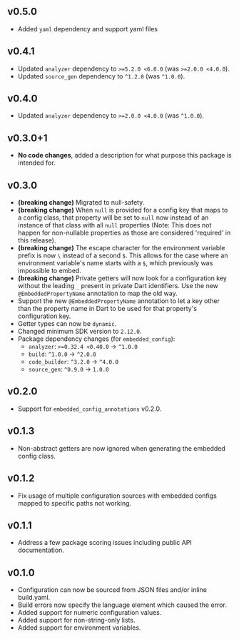 ## v0.5.0
- Added `yaml` dependency and support yaml files

## v0.4.1
- Updated `analyzer` dependency to `>=5.2.0 <6.0.0` (was `>=2.0.0 <4.0.0`).
- Updated `source_gen` dependency to `^1.2.0` (was `^1.0.0`).

## v0.4.0
- Updated `analyzer` dependency to `>=2.0.0 <4.0.0` (was `^1.0.0`).

## v0.3.0+1
- **No code changes**, added a description for what purpose this package is intended for.

## v0.3.0
- **(breaking change)** Migrated to null-safety.
- **(breaking change)** When `null` is provided for a config key that maps to a config class, that property will be set to `null` now instead of an instance of that class with all `null` properties (Note: This does not happen for non-nullable properties as those are considered 'required' in this release).
- **(breaking change)** The escape character for the environment variable prefix is now `\` instead of a second `$`. This allows for the case where an environment variable's name starts with a `$`, which previously was impossible to embed.
- **(breaking change)** Private getters will now look for a configuration key without the leading `_` present in private Dart identifiers. Use the new `@EmbeddedPropertyName` annotation to map the old way.
- Support the new `@EmbeddedPropertyName` annotation to let a key other than the property name in Dart to be used for that property's configuration key.
- Getter types can now be `dynamic`.
- Changed minimum SDK version to `2.12.0`.
- Package dependency changes (for `embedded_config`):
    - `analyzer`: `>=0.32.4 <0.40.0` -> `^1.0.0`
    - `build`: `^1.0.0` -> `^2.0.0`
    - `code_builder`: `^3.2.0` -> `^4.0.0`
    - `source_gen`: `^0.9.0` -> `1.0.0`

## v0.2.0
- Support for `embedded_config_annotations` v0.2.0.

## v0.1.3
- Non-abstract getters are now ignored when generating the embedded config class.

## v0.1.2
- Fix usage of multiple configuration sources with embedded configs mapped to specific paths not working.

## v0.1.1
- Address a few package scoring issues including public API documentation.

## v0.1.0
- Configuration can now be sourced from JSON files and/or inline build.yaml.
- Build errors now specify the language element which caused the error.
- Added support for numeric configuration values.
- Added support for non-string-only lists.
- Added support for environment variables.
